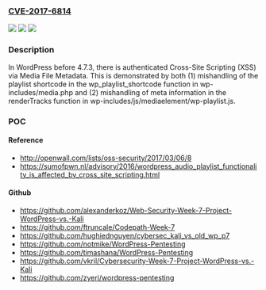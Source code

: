 ### [CVE-2017-6814](https://cve.mitre.org/cgi-bin/cvename.cgi?name=CVE-2017-6814)
![](https://img.shields.io/static/v1?label=Product&message=n%2Fa&color=blue)
![](https://img.shields.io/static/v1?label=Version&message=n%2Fa&color=blue)
![](https://img.shields.io/static/v1?label=Vulnerability&message=n%2Fa&color=brighgreen)

### Description

In WordPress before 4.7.3, there is authenticated Cross-Site Scripting (XSS) via Media File Metadata. This is demonstrated by both (1) mishandling of the playlist shortcode in the wp_playlist_shortcode function in wp-includes/media.php and (2) mishandling of meta information in the renderTracks function in wp-includes/js/mediaelement/wp-playlist.js.

### POC

#### Reference
- http://openwall.com/lists/oss-security/2017/03/06/8
- https://sumofpwn.nl/advisory/2016/wordpress_audio_playlist_functionality_is_affected_by_cross_site_scripting.html

#### Github
- https://github.com/alexanderkoz/Web-Security-Week-7-Project-WordPress-vs.-Kali
- https://github.com/ftruncale/Codepath-Week-7
- https://github.com/hughiednguyen/cybersec_kali_vs_old_wp_p7
- https://github.com/notmike/WordPress-Pentesting
- https://github.com/timashana/WordPress-Pentesting
- https://github.com/vkril/Cybersecurity-Week-7-Project-WordPress-vs.-Kali
- https://github.com/zyeri/wordpress-pentesting

